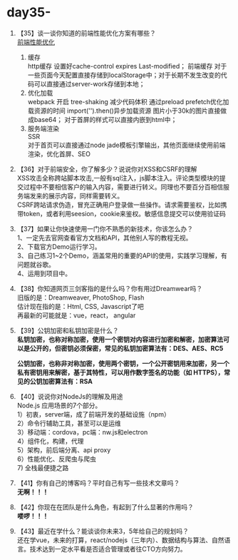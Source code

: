 # day35-

1. 【35】谈一谈你知道的前端性能优化方案有哪些？  
    [前端性能优化](https://github.com/haizlin/fe-interview/issues/131)
    1. 缓存  
    http缓存 设置好cache-control expires Last-modified；
    前端缓存 对于一些页面今天配置直接存储到localStorage中；对于长期不发生改变的代码可以直接通过server-work存储到本地；
    2. 优化加载  
    webpack 开启 tree-shaking 减少代码体积
    通过preload prefetch优化加载资源的时间
    import('').then()异步加载资源
    图片小于30k的图片直接做成base64；
    对于首屏的样式可以直接内嵌到html中；
    3. 服务端渲染  
    SSR  
    对于首页可以直接通过node jade模板引擎输出，其他页面继续使用前端渲染，优化首屏、SEO

2. 【36】对于前端安全，你了解多少？说说你对XSS和CSRF的理解  
    XSS攻击全称跨站脚本攻击,一般有sql注入，js脚本注入。评论类型模块的提交过程中不要相信客户的输入内容，需要进行转义。同理也不要百分百相信服务端发来的展示内容，同样需要转义。  
    CSRF跨站请求伪造，冒充正确用户登录做一些操作。请求需要鉴权，比如携带token，或者利用seesion，cookie来鉴权。敏感信息提交可以使用验证码

3. 【37】如果让你快速使用一门你不熟悉的新技术，你该怎么办？  
    1、一定先去官网查看官方文档和API，其他别人写的教程无视。  
    2、下载官方Demo运行学习。  
    3、自己练习1~2个Demo，涵盖常用的重要的API的使用，实践学习理解，有问题就谷歌。  
    4、运用到项目中。

4. 【38】你知道网页三剑客指的是什么吗？你有用过Dreamwear吗？  
    旧版的是：Dreamweaver, PhotoShop, Flash  
    估计现在指的是：Html, CSS, Javascript了吧  
    再最新的可能就是：vue，react， angular

5. 【39】公钥加密和私钥加密是什么？  
    **私钥加密，也称对称加密，使用一个密钥对内容进行加密和解密，加密算法可以是公开的，但密钥必须保密，常见的私钥加密算法有：DES、AES、RC5**

    **公钥加密，也称非对称加密，使用两个密钥，一个公开密钥用来加密，另一个私有密钥用来解密，基于其特性，可以用作数字签名的功能（如 HTTPS），常见的公钥加密算法有：RSA**

6. 【40】说说你对NodeJs的理解及用途  
    Node.js 应用场景的7个部分。  
        1）初衷，server端，成了前端开发的基础设施（npm）  
        2）命令行辅助工具，甚至可以是运维  
        3）移动端：cordova，pc端：nw.js和electron  
        4）组件化，构建，代理  
        5）架构，前后端分离、api proxy  
        6）性能优化、反爬虫与爬虫  
        7) 全栈最便捷之路

7. 【41】你有自己的博客吗？平时自己有写一些技术文章吗？  
    **无啊！！！**

8. 【42】你现在在团队是什么角色，有起到了什么显著的作用吗？  
    **喽啰！！！**

9. 【43】最近在学什么？能谈谈你未来3，5年给自己的规划吗？  
    还在学vue，未来的打算，react/nodejs（三年内）、数据结构与算法、自然语言。技术达到一定水平看是否适合管理或者往CTO方向努力。
